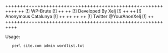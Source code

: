 
++++++++++++++++++++++++++++++++++++++++++++++++++++++++++
++            [!]      WP-Brute       [!]               ++
++            [!] Developed By Xelj   [!]               ++
++            [!] Anonymous Catalunya [!]               ++
++                                                      ++
++           [!] Twitter @YourAnonXelj [!]              ++
++++++++++++++++++++++++++++++++++++++++++++++++++++++++++




Usage:   <site> <user> <wordlist>

       perl site.com admin wordlist.txt
